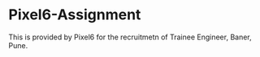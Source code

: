 # Pixel6-Assignment
This is provided by Pixel6 for the recruitmetn of Trainee Engineer, Baner, Pune.

